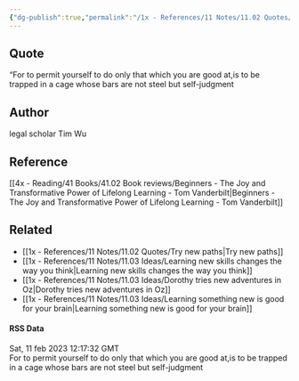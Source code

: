 ```yaml
---
{"dg-publish":true,"permalink":"/1x - References/11 Notes/11.02 Quotes/Only doing what you are good at is a trap - Tim Wu/","title":"Only doing what you are good at is a trap - Tim Wu","created":"2023-02-11T08:56:05.000+03:00","updated":"2024-02-14T20:18:40.056+03:00"}
---
```



## Quote
“For to permit yourself to do only that which you are good at,is to be trapped in a cage whose bars are not steel but self-judgment

## Author
legal scholar Tim Wu

## Reference
[[4x - Reading/41 Books/41.02 Book reviews/Beginners - The Joy and Transformative Power of Lifelong Learning - Tom Vanderbilt\|Beginners - The Joy and Transformative Power of Lifelong Learning - Tom Vanderbilt]]

## Related
- [[1x - References/11 Notes/11.02 Quotes/Try new paths\|Try new paths]]
- [[1x - References/11 Notes/11.03 Ideas/Learning new skills changes the way you think\|Learning new skills changes the way you think]]
- [[1x - References/11 Notes/11.03 Ideas/Dorothy tries new adventures in Oz\|Dorothy tries new adventures in Oz]]
- [[1x - References/11 Notes/11.03 Ideas/Learning something new is good for your brain\|Learning something new is good for your brain]]

#### RSS Data
<div class='date'>Sat, 11 feb 2023 12:17:32 GMT</div>
<div class='description'>For to permit yourself to do only that which you are good at,is to be trapped in a cage whose bars are not steel but self-judgment </div>
